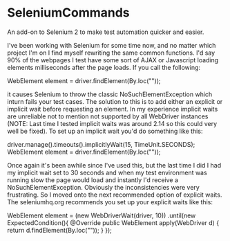 SeleniumCommands
================

An add-on to Selenium 2 to make test automation quicker and easier. 

I've been working with Selenium for some time now, and no matter which project I'm on I find myself 
rewriting the same common functions. I'd say 90% of the webpages I test have some sort of AJAX or Javascript 
loading elements milliseconds after the page loads. If you call the following:

WebElement element = driver.findElement(By.loc(""));

it causes Selenium to throw the classic NoSuchElementException which inturn fails your test cases. 
The solution to this is to add either an explicit or implicit wait before requesting an element. 
In my experience implicit waits are unreliable not to mention not supported by all WebDriver instances 
(NOTE: Last time I tested implicit waits was around 2.14 so this could very well be fixed). To set up an 
implicit wait you'd do something like this:

driver.manage().timeouts().implicitlyWait(15, TimeUnit.SECONDS);
WebElement element = driver.findElement(By.loc(""));

Once again it's been awhile since I've used this, but the last time I did I had my implicit wait set to 30 seconds
and when my test environment was running slow the page would load and instantly I'd receive a NoSuchElementException.
Obviously the inconsistencies were very frustrating. So I moved onto the next recommended option of explicit waits.
The seleniumhq.org recommends you set up your explicit waits like this:

WebElement element = (new WebDriverWait(driver, 10))
  .until(new ExpectedCondition<WebElement>(){
    @Override
    public WebElement apply(WebDriver d) {
      return d.findElement(By.loc(""));
    }
  });
